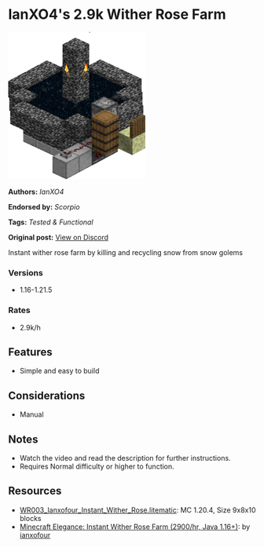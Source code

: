 # IanXO4's 2.9k Wither Rose Farm
<img alt="image.png" src="images/image.png?raw=1" height="300px">

**Authors:** *IanXO4*

**Endorsed by:** *Scorpio*

**Tags:** *Tested & Functional*

**Original post:** [View on Discord](https://discord.com/channels/913065809096638494/1392196771211382826)

Instant wither rose farm by killing and recycling snow from snow golems
### Versions
- 1.16-1.21.5
### Rates
- 2.9k/h

## Features
- Simple and easy to build

## Considerations
- Manual

## Notes
- Watch the video and read the description for further instructions.
- Requires Normal difficulty or higher to function.

## Resources
- [WR003_Ianxofour_Instant_Wither_Rose.litematic](attachments/WR003_Ianxofour_Instant_Wither_Rose.litematic): MC 1.20.4, Size 9x8x10 blocks
- [Minecraft Elegance: Instant Wither Rose Farm (2900/hr, Java 1.16+)](https://youtu.be/qtXjPaBMMP8): by [ianxofour](https://www.youtube.com/@ianxofour)
